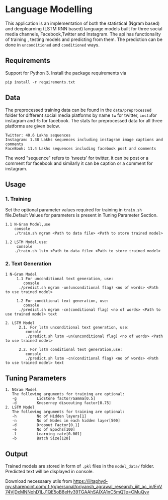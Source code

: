 # Language Modelling

This application is an implementation of both the statistical (Ngram based) and deeplearning (LSTM RNN based) language models built for three social media channels, Facebook,Twitter and Instagram. The api has functionality of training , testing models and predicting from them. The prediction can be done in ```unconditioned``` and ```conditioned``` ways.    
 

## Requirements

Support for Python 3. Install the package requirements via
```console
pip install -r requirements.txt
```  
 
## Data
 
The preprocessed training data can be found in the ```data/preprocessed``` folder for different social media platforms by name ```tw``` for twitter, ```insta```for instagram and ```fb``` for facebook. The stats for preprocessed data for all three platforms are given below.
```
Twitter: 40.6 Lakhs sequences
Instagram: 1.38 Lakhs sequences including instagram image captions and comments 
FaceBook: 11.4 Lakhs sequences including facebook post and comments
``` 
The word "sequence" refers to 'tweets' for twitter, it can be post or a comment for facebook and similarly it can be caption or a comment for instagram.
 
## Usage

### 1. Training
Set the optional parameter values required for training in ```train.sh``` file.Default Values for parameters is present in Tuning Parameter Section.
```
1.1 N-Gram Model,use
    console
    ./train.sh ngram <Path to data file> <Path to store trained model>
   
1.2 LSTM Model,use:
     console
    ./train.sh lstm <Path to data file> <Path to store trained model>
```
   
### 2.  Text Generation
```
1 N-Gram Model
     1.1 For unconditional text generation, use:
        console
      ./predict.sh ngram -un(unconditional flag) <no of words> <Path to use trained model>
   
     1.2 For conditional text generation, use:
        console
      ./predict.sh ngram -cn(conditional flag) <no of words> <Path to use trained model> text
      
2. LSTM Model
      2.1. For lstm unconditional text generation, use:
         console
         ./predict.sh lstm -un(unconditional flag) <no of words> <Path to use trained model>
   
      2.2. For lstm conditional text generation,use:
         console
         ./predict.sh lstm -cn(conditional flag) <no of words> <Path to use trained model> text
  ```

## Tuning Parameters
```
1. NGram Model
   The following arguments for training are optional:
   -g         Lidstone factor/Gamma[0.5]
   -d         Kneserney discouting factor[0.75]
2. LSTM Model
   The following arguments for training are optional:
   -h         No of Hidden layers[1]
   -n         No of Nodes in each hidden layer[500]
   -d         Dropout Factor[0.1]
   -e         No of Epochs[100]
   -l         Learning rate[0.001]
   -b         Batch Size[128]
```
 

## Output
Trained models are stored in form of ```.pkl``` files in the ```model_data/``` folder.
Predicted text will be displayed in console.         

Download necessaary utils from https://iiitaphyd-my.sharepoint.com/:f:/g/personal/priyansh_agrawal_research_iiit_ac_in/EnV74VjDxMNNohD1LJ1QE5oB8eHv39TGAAhSAIXA1nC5mQ?e=CMuQyv
